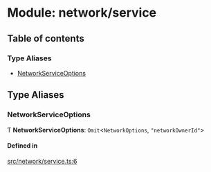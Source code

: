 # Module: network/service

## Table of contents

### Type Aliases

- [NetworkServiceOptions](network_service#networkserviceoptions)

## Type Aliases

### NetworkServiceOptions

Ƭ **NetworkServiceOptions**: `Omit`<`NetworkOptions`, `"networkOwnerId"`\>

#### Defined in

[src/network/service.ts:6](https://github.com/golemfactory/golem-js/blob/c28a1b0/src/network/service.ts#L6)
